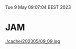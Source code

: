Tue  9 May 09:07:04 EEST 2023
# JAM
<a href='./cache/202305/09_09.log'>./cache/202305/09_09.log</a>
